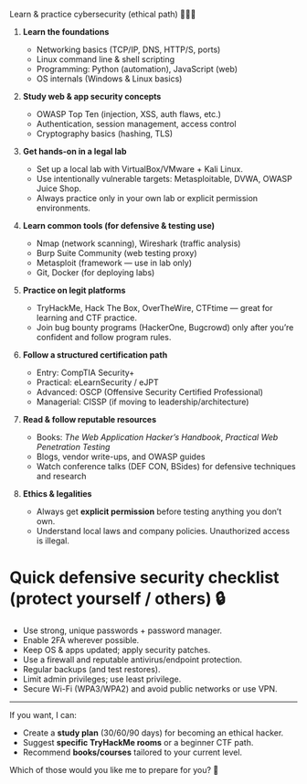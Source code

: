  Learn & practice cybersecurity (ethical path) 🔐👨‍💻

1. **Learn the foundations**

   * Networking basics (TCP/IP, DNS, HTTP/S, ports)
   * Linux command line & shell scripting
   * Programming: Python (automation), JavaScript (web)
   * OS internals (Windows & Linux basics)

2. **Study web & app security concepts**

   * OWASP Top Ten (injection, XSS, auth flaws, etc.)
   * Authentication, session management, access control
   * Cryptography basics (hashing, TLS)

3. **Get hands-on in a legal lab**

   * Set up a local lab with VirtualBox/VMware + Kali Linux.
   * Use intentionally vulnerable targets: Metasploitable, DVWA, OWASP Juice Shop.
   * Always practice only in your own lab or explicit permission environments.

4. **Learn common tools (for defensive & testing use)**

   * Nmap (network scanning), Wireshark (traffic analysis)
   * Burp Suite Community (web testing proxy)
   * Metasploit (framework — use in lab only)
   * Git, Docker (for deploying labs)

5. **Practice on legit platforms**

   * TryHackMe, Hack The Box, OverTheWire, CTFtime — great for learning and CTF practice.
   * Join bug bounty programs (HackerOne, Bugcrowd) only after you’re confident and follow program rules.

6. **Follow a structured certification path**

   * Entry: CompTIA Security+
   * Practical: eLearnSecurity / eJPT
   * Advanced: OSCP (Offensive Security Certified Professional)
   * Managerial: CISSP (if moving to leadership/architecture)

7. **Read & follow reputable resources**

   * Books: *The Web Application Hacker’s Handbook*, *Practical Web Penetration Testing*
   * Blogs, vendor write-ups, and OWASP guides
   * Watch conference talks (DEF CON, BSides) for defensive techniques and research

8. **Ethics & legalities**

   * Always get **explicit permission** before testing anything you don’t own.
   * Understand local laws and company policies. Unauthorized access is illegal.

# Quick defensive security checklist (protect yourself / others) 🔒

* Use strong, unique passwords + password manager.
* Enable 2FA wherever possible.
* Keep OS & apps updated; apply security patches.
* Use a firewall and reputable antivirus/endpoint protection.
* Regular backups (and test restores).
* Limit admin privileges; use least privilege.
* Secure Wi-Fi (WPA3/WPA2) and avoid public networks or use VPN.

---

If you want, I can:

* Create a **study plan** (30/60/90 days) for becoming an ethical hacker.
* Suggest **specific TryHackMe rooms** or a beginner CTF path.
* Recommend **books/courses** tailored to your current level.

Which of those would you like me to prepare for you? 🚀
